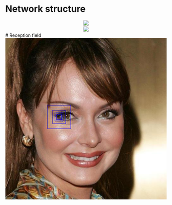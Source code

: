 # Network structure
<div align="center">
  <img src = '/Pix2pixHD/Figure/network stucture1.png'>
</div>
<div align="center">
  <img src = '/Pix2pixHD/Figure/network stucture2.png'>
</div>
# Reception field
<div align="center">
  <img src = '/t-sne/Figure/reception field.png'>
</div>

